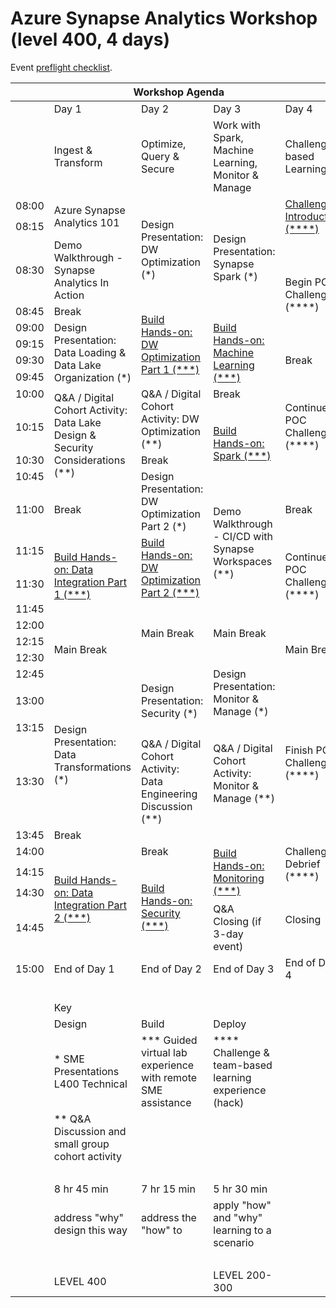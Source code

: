 # Azure Synapse Analytics Workshop (level 400, 4 days)

Event [preflight checklist](artifacts/environment-setup/README.md).

<table>
    <thead><tr>
        <th colspan=5>Workshop Agenda</th>
    </tr></thead>
    <tbody>
        <tr>
            <td>&nbsp;</td>
            <td>Day 1</td>
            <td>Day 2</td>
            <td>Day 3</td>
            <td>Day 4</td>
        </tr>
        <tr>
            <td>&nbsp;</td>
            <td>Ingest & Transform</td>
            <td>Optimize, Query & Secure</td>
            <td>Work with Spark, Machine Learning, Monitor & Manage</td>
            <td>Challenge-based Learning</td>
        </tr>
        <tr>
            <td>08:00</td>
            <td rowspan=2>Azure Synapse Analytics 101</td>
            <td rowspan=3>Design Presentation: DW Optimization (*)</td>
            <td rowspan=4>Design Presentation: Synapse Spark (*)</td>
            <td rowspan=2><a href="./day-04/challenge-introduction.md">Challenge Introduction (****)</a></td>
        </tr>
        <tr><td>08:15</td></tr>
        <tr>
            <td>08:30</td>
            <td rowspan=1>Demo Walkthrough - Synapse Analytics In Action</td>
            <td rowspan=4>Begin POC Challenge (****)</td>
        </tr>
        <tr>
            <td>08:45</td>
            <td>Break</td>
            <td rowspan=5><a href="./day-02/lab03-dw-optimization-part-1.md">Build Hands-on: DW Optimization Part 1 (***)</a></td>
        </tr>
        <tr>
            <td>09:00</td>
            <td rowspan=4>Design Presentation: Data Loading & Data Lake Organization (*)</td>
            <td rowspan=4><a href="./day-03/lab06-machine-learning.md">Build Hands-on: Machine Learning (***)</a></td>
        </tr>
        <tr>
            <td>09:15</td>
        </tr>
        <tr>
            <td>09:30</td>
            <td>Break</td>
        </tr>
        <tr>
            <td>09:45</td>
            <td rowspan=5>Continue POC Challenge (****)</td>
        </tr>
        <tr>
            <td>10:00</td>
            <td rowspan=4>Q&A / Digital Cohort Activity: Data Lake Design & Security Considerations (**)</td>
            <td rowspan=2>Q&A / Digital Cohort Activity: DW Optimization (**)</td>
            <td>Break</td>
        </tr>
        <tr>
            <td>10:15</td>
            <td rowspan=3><a href="./day-03/lab07-spark.md">Build Hands-on: Spark (***)</a></td>
        </tr>
        <tr>
            <td>10:30</td>
            <td>Break</td>
        </tr>
        <tr>
            <td>10:45</td>
            <td rowspan=2>Design Presentation: DW Optimization Part 2 (*)</td>
        </tr>
        <tr>
            <td>11:00</td>
            <td>Break</td>
            <td rowspan=3>Demo Walkthrough - CI/CD with Synapse Workspaces (**)</td>
            <td>Break</td>
        </tr>
        <tr>
            <td>11:15</td>
            <td rowspan=3><a href="./day-01/lab01-data-integration-part-1.md">Build Hands-on: Data Integration Part 1 (***)</a></td>
            <td rowspan=2><a href="./day-02/lab04-dw-optimization-part-2.md">Build Hands-on: DW Optimization Part 2 (***)</a></td>
            <td rowspan=3>Continue POC Challenge (****)</td>
        </tr>
        <tr>
            <td>11:30</td>
        </tr>
        <tr>
            <td>11:45</td>
            <td rowspan=4>Main Break</td>
            <td rowspan=4>Main Break</td>
        </tr>
        <tr>
            <td>12:00</td>
            <td rowspan=4>Main Break</td>
            <td rowspan=4>Main Break</td>
        </tr>
        <tr>
            <td>12:15</td>
        </tr>
        <tr>
            <td>12:30</td>
        </tr>
        <tr>
            <td>12:45</td>
            <td rowspan=3>Design Presentation: Security (*)</td>
            <td rowspan=2>Design Presentation: Monitor & Manage (*)</td>
        </tr>
        <tr>
            <td>13:00</td>
            <td rowspan=3>Design Presentation: Data Transformations (*)</td>
            <td rowspan=4>Finish POC Challenge (****)</td>
        </tr>
        <tr>
            <td>13:15</td>
            <td rowspan=2>Q&A / Digital Cohort Activity: Monitor & Manage (**)</td>
        </tr>
        <tr>
            <td>13:30</td>
            <td rowspan=1>Q&A / Digital Cohort Activity: Data Engineering Discussion (**)</td>
            <td rowspan=2>Q&A / Digital Cohort Activity: Security (**)</td>
        </tr>
        <tr>
            <td>13:45</td>
            <td>Break</td>
        </tr>
        <tr>
            <td>14:00</td>
            <td rowspan=4><a href="./day-01/lab02-data-integration-part-2.md">Build Hands-on: Data Integration Part 2 (***)</a></td>
            <td>Break</td>
            <td rowspan=3><a href="./day-03/lab08-monitoring.md">Build Hands-on: Monitoring (***)</a></td>
            <td rowspan=2>Challenge Debrief (****)</td>
        </tr>
        <tr>
            <td>14:15</td>
            <td rowspan=3><a href="./day-02/lab05-security.md">Build Hands-on: Security (***)</a></td>
        </tr>
        <tr>
            <td>14:30</td>
            <td rowspan=2>Closing</td>
        </tr>
        <tr>
            <td>14:45</td>
            <td rowspan=1>Q&A<br/>Closing (if 3-day event)</td>
        </tr>
        <tr>
            <td>15:00</td>
            <td>End of Day 1</td>
            <td>End of Day 2</td>
            <td>End of Day 3</td>
            <td>End of Day 4</td>
        </tr>
        <tr><td colspan=5>&nbsp;</td></tr>
        <tr>
            <td>&nbsp;</td>
            <td colspan=3>Key</td>
            <td>&nbsp;</td>
        </tr>
        <tr>
            <td>&nbsp;</td>
            <td>Design</td>
            <td>Build</td>
            <td>Deploy</td>
            <td>&nbsp;</td>
        </tr>
        <tr>
            <td>&nbsp;</td>
            <td>* SME Presentations L400 Technical</td>
            <td>*** Guided virtual lab experience with remote SME assistance</td>
            <td>**** Challenge & team-based learning experience (hack)</td>
            <td>&nbsp;</td>
        </tr>
        <tr>
            <td>&nbsp;</td>
            <td>** Q&A Discussion and small group cohort activity</td>
            <td>&nbsp;</td>
            <td>&nbsp;</td>
            <td>&nbsp;</td>
        </tr>
        <tr><td>&nbsp;</td><td>&nbsp;</td><td>&nbsp;</td><td>&nbsp;</td><td>&nbsp;</td></tr>
        <tr>
            <td>&nbsp;</td>
            <td>8 hr 45 min</td>
            <td>7 hr 15 min</td>
            <td>5 hr 30 min</td>
            <td>&nbsp;</td>
        </tr>
        <tr>
            <td>&nbsp;</td>
            <td>address "why" design this way</td>
            <td>address the "how" to</td>
            <td>apply "how" and "why" learning to a scenario</td>
            <td>&nbsp;</td>
        </tr>
        <tr><td>&nbsp;</td><td>&nbsp;</td><td>&nbsp;</td><td>&nbsp;</td><td>&nbsp;</td></tr>
        <tr>
            <td>&nbsp;</td>
            <td colspan=2>LEVEL 400</td>
            <td>LEVEL 200-300</td>
            <td>&nbsp;</td>
        </tr>
    </tbody>
    </table>